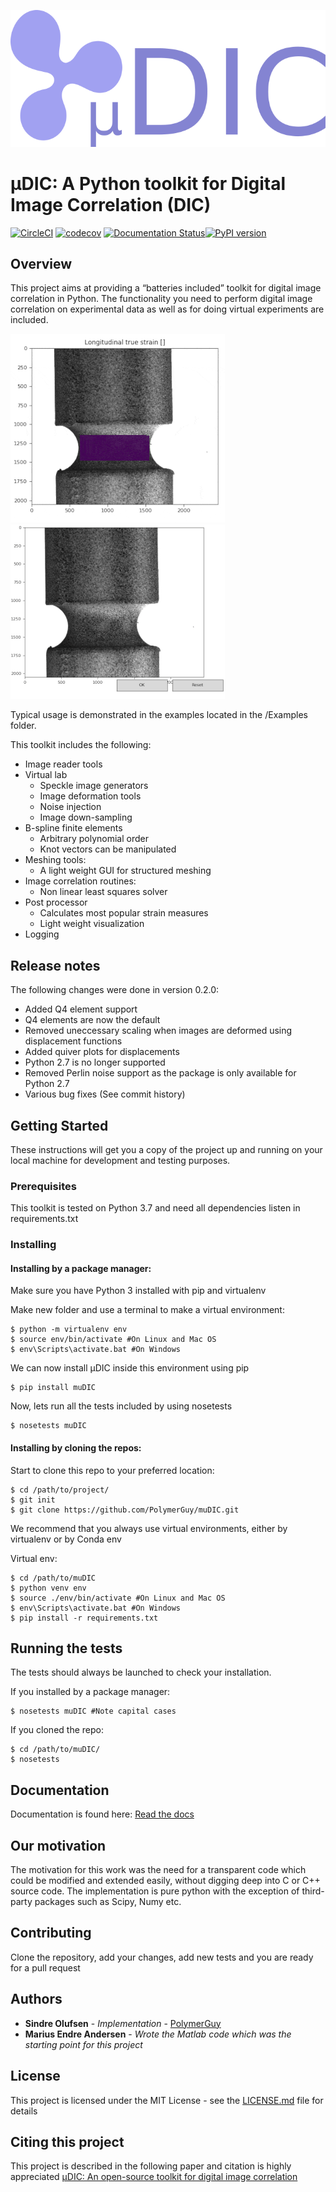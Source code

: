 ![](documentation/logo.png)
# µDIC: A Python toolkit for Digital Image Correlation (DIC)
[![CircleCI](https://circleci.com/gh/PolymerGuy/muDIC.svg?style=svg)](https://circleci.com/gh/PolymerGuy/muDIC) [![codecov](https://codecov.io/gh/PolymerGuy/muDIC/branch/master/graph/badge.svg)](https://codecov.io/gh/PolymerGuy/muDIC) [![Documentation Status](https://readthedocs.org/projects/mudic/badge/?version=latest)](https://mudic.readthedocs.io/en/latest/?badge=latest)[![PyPI version](https://badge.fury.io/py/muDIC.svg)](https://badge.fury.io/py/muDIC)


## Overview
This project aims at providing a “batteries included” toolkit for digital image correlation in Python. 
The functionality you need to perform digital image correlation on experimental data as well as for doing virtual experiments are included.

![alt text](documentation/examples/figures/GIF.gif)![alt text](documentation/examples/figures/GIF_mesh.gif)

Typical usage is demonstrated in the examples located in the /Examples folder.


This toolkit includes the following:
* Image reader tools
* Virtual lab
    * Speckle image generators
    * Image deformation tools
    * Noise injection
    * Image down-sampling
* B-spline finite elements
    * Arbitrary polynomial order
    * Knot vectors can be manipulated
* Meshing tools:
    * A light weight GUI for structured meshing
* Image correlation routines:
    * Non linear least squares solver
* Post processor
    * Calculates most popular strain measures
    * Light weight visualization
* Logging
 
## Release notes
The following changes were done in version 0.2.0:
* Added Q4 element support
* Q4 elements are now the default
* Removed uneccessary scaling when images are deformed using displacement functions
* Added quiver plots for displacements
* Python 2.7 is no longer supported
* Removed Perlin noise support as the package is only available for Python 2.7
* Various bug fixes (See commit history)



## Getting Started

These instructions will get you a copy of the project up and running on your local machine for development and testing purposes.
### Prerequisites
This toolkit is tested on Python 3.7 and need all dependencies listen in requirements.txt

### Installing

#### Installing by a package manager:
Make sure you have Python 3 installed with pip and virtualenv

Make new folder and use a terminal to make a virtual environment:
```
$ python -m virtualenv env
$ source env/bin/activate #On Linux and Mac OS
$ env\Scripts\activate.bat #On Windows
```
We can now install µDIC inside this environment using pip
```
$ pip install muDIC
```
Now, lets run all the tests included by using nosetests
```
$ nosetests muDIC
```


#### Installing by cloning the repos:
Start to clone this repo to your preferred location:
```
$ cd /path/to/project/
$ git init
$ git clone https://github.com/PolymerGuy/muDIC.git
```

We recommend that you always use virtual environments, either by virtualenv or by Conda env

Virtual env:
```
$ cd /path/to/muDIC
$ python venv env
$ source ./env/bin/activate #On Linux and Mac OS
$ env\Scripts\activate.bat #On Windows
$ pip install -r requirements.txt
```

## Running the tests

The tests should always be launched to check your installation.

If you installed by a package manager:
```
$ nosetests muDIC #Note capital cases
```

If you cloned the repo:
```
$ cd /path/to/muDIC/
$ nosetests
```

## Documentation
Documentation is found here: [Read the docs](https://mudic.readthedocs.io/en/latest/)


## Our motivation
The motivation for this work was the need for a transparent code which could be modified and extended easily, without digging deep into C or C++ source code. The implementation is pure python with the exception of third-party packages such as Scipy, Numy etc.


## Contributing
Clone the repository, add your changes, add new tests and you are ready for a pull request

## Authors
* **Sindre Olufsen** - *Implementation* - [PolymerGuy](https://github.com/polymerguy)
* **Marius Endre Andersen** - *Wrote the Matlab code which was the starting point for this project*

## License
This project is licensed under the MIT License - see the [LICENSE.md](LICENSE.md) file for details

## Citing this project
This project is described in the following paper and citation is highly appreciated
[µDIC: An open-source toolkit for digital image correlation](https://doi.org/10.1016/j.softx.2019.100391)









